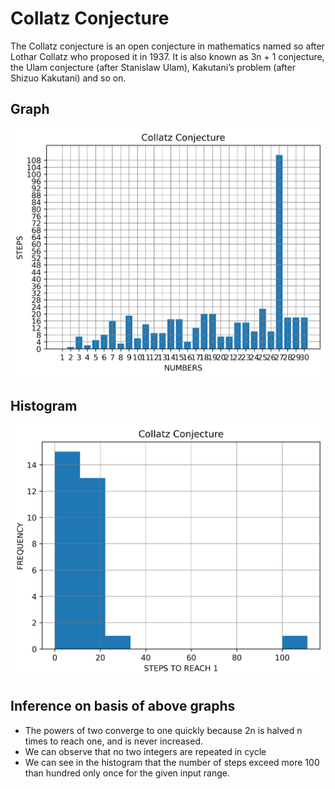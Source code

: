 # Collatz Conjecture

The Collatz conjecture is an open conjecture in mathematics named so after Lothar Collatz who proposed it in 1937. It is also known as 3n + 1 conjecture, the Ulam conjecture (after Stanislaw Ulam), Kakutani’s problem (after Shizuo Kakutani) and so on.

## Graph
![graph](collatz_bargraph.png)

## Histogram
![histogram](collatz_histogram.png)

## Inference on basis of above graphs
* The powers of two converge to one quickly because 2n is halved n times to reach one, and is never increased.
* We can observe that no two integers are repeated in cycle
* We can see in the histogram that the number of steps exceed more 100 than hundred only once for the given input range.
